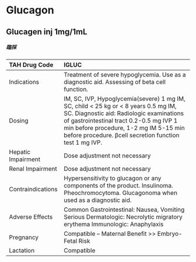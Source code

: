 # Glucagon

## Glucagen inj 1mg/1mL

##### 臨採

| TAH Drug Code      | IGLUC                                                                                                                                                                                                                                                                          |
|:-------------------|:-------------------------------------------------------------------------------------------------------------------------------------------------------------------------------------------------------------------------------------------------------------------------------|
| Indications        | Treatment of severe hypoglycemia. Use as a diagnostic aid. Assessing of beta cell function.                                                                                                                                                                                    |
| Dosing             | IM, SC, IVP, Hypoglycemia(severe) 1 mg IM, SC, child < 25 kg or < 8 years 0.5 mg IM, SC. Diagnostic aid: Radiologic examinations of gastrointestinal tract 0.2-0.5 mg IVP 1 min before procedure, 1-2 mg IM 5-15 min before procedure. βcell secretion function test 1 mg IVP. |
| Hepatic Impairment | Dose adjustment not necessary                                                                                                                                                                                                                                                  |
| Renal Impairment   | Dose adjustment not necessary                                                                                                                                                                                                                                                  |
| Contraindications  | Hypersensitivity to glucagon or any components of the product. Insulinoma. Pheochromocytoma. Glucagonoma when used as a diagnostic aid.                                                                                                                                        |
| Adverse Effects    | Common Gastrointestinal: Nausea, Vomiting Serious Dermatologic: Necrolytic migratory erythema Immunologic: Anaphylaxis                                                                                                                                                         |
| Pregnancy          | Compatible – Maternal Benefit >> Embryo-Fetal Risk                                                                                                                                                                                                                             |
| Lactation          | Compatible                                                                                                                                                                                                                                                                     |

